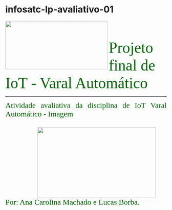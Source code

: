 # infosatc-lp-avaliativo-01
<HTML>
<HEAD>
</HEAD>
<BODY>
<a href  = "https://web.satc.edu.br">
<img src = https://user-images.githubusercontent.com/69262009/91752902-6bd90900-eb9d-11ea-8ec9-82fddd539157.png width ="320" height ="150" align = "left">
</a href>
<font face = "candara" size = "10" color = "#006400">
<br>
Projeto final de IoT - Varal Automático
</font>
<br>
<hr size = "2" color = "#556B2F">
<p align = "justify">
<font face = "candara" size = "5" color = "#006400">
Atividade avaliativa da disciplina de IoT
Varal Automático - Imagem
  <br><br>
<img src= https://user-images.githubusercontent.com/69262009/100675443-b9ecdc80-3345-11eb-9e34-a6cbc5836d77.jpeg width="370" height="220" align=center hspace=100><br>
Por: Ana Carolina Machado e Lucas Borba.
</font>
</BODY>
</p>
</HTML>

